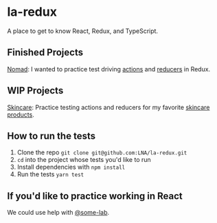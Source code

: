 # la-redux
A place to get to know React, Redux, and TypeScript.

## Finished Projects
[Nomad](https://github.com/LNA/la-redux/tree/master/nomad): I wanted to practice test driving [actions](https://github.com/LNA/la-redux/blob/master/nomad/src/actions/index.spec.js) and [reducers](https://github.com/LNA/la-redux/blob/master/nomad/src/reducers/trips.spec.js) in Redux.

## WIP Projects

[Skincare](https://github.com/LNA/la-redux/tree/master/skincare): Practice testing actions and reducers for my favorite  [skincare products](https://www.sephora.com/product/super-mud-clearing-treatment-P376409?skuId=1901230&icid2=glamglow_bestsellers_carousel:p376409).

## How to run the tests
1. Clone the repo `git clone git@github.com:LNA/la-redux.git`
2. `cd` into the project whose tests you'd like to run
3. Install dependencies with `npm install`
4. Run the tests `yarn test`

## If you'd like to practice working in React
We could use help with [@some-lab](https://github.com/some-lab).
